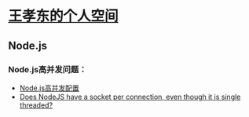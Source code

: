 # [王孝东的个人空间](https://scm-git.github.io/)
## Node.js

### Node.js高并发问题：
* [Node.js高并发配置](http://www.goorockey.com/2014/07/20/high-concurrency-setting-for-nodejs/)
* [Does NodeJS have a socket per connection, even though it is single threaded?](http://appcrawler.com/wordpress/2017/03/29/does-nodejs-have-a-socket-per-connection-even-though-it-is-single-threaded/)
